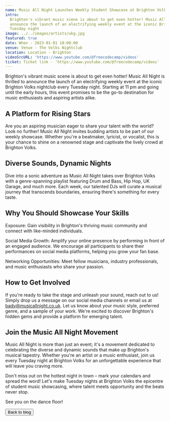 ```yaml
---
name: Music All Night Launches Weekly Student Showcase at Brighton Volks Nightclub!
intro:
  Brighton's vibrant music scene is about to get even hotter! Music All Night is thrilled to
  announce the launch of an electrifying weekly event at the iconic Brighton Volks nightclub every
  Tuesday night
image: ../../images/artists/ukg.jpg
featured: true
date: When - 2023-01-01 18:00:00
venue: Venue - The Volks Nightclub
location: Location - Brighton
videoSrcURL: 'https://www.youtube.com/@freecodecamp/videos'
ticket: Ticket link - 'https://www.youtube.com/@freecodecamp/videos'
---
```


Brighton's vibrant music scene is about to get even hotter! Music All Night is thrilled to announce
the launch of an electrifying weekly event at the iconic Brighton Volks nightclub every Tuesday
night. Starting at 11 pm and going until the early hours, this event promises to be the go-to
destination for music enthusiasts and aspiring artists alike.

## A Platform for Rising Stars

Are you an aspiring musician eager to share your talent with the world? Look no further! Music All
Night invites budding artists to be part of our weekly showcase. Whether you're a beatmaker,
lyricist, or vocalist, this is your chance to shine on a renowned stage and captivate the lively
crowd at Brighton Volks.

## Diverse Sounds, Dynamic Nights

Dive into a sonic adventure as Music All Night takes over Brighton Volks with a genre-spanning
playlist featuring Drum and Bass, Hip Hop, UK Garage, and much more. Each week, our talented DJs
will curate a musical journey that transcends boundaries, ensuring there's something for every
taste.

## Why You Should Showcase Your Skills

Exposure: Gain visibility in Brighton's thriving music community and connect with like-minded
individuals.

Social Media Growth: Amplify your online presence by performing in front of an engaged audience. We
encourage all participants to share their performances on social media platforms, helping you grow
your fan base.

Networking Opportunities: Meet fellow musicians, industry professionals, and music enthusiasts who
share your passion.

## How to Get Involved

If you're ready to take the stage and unleash your sound, reach out to us! Simply drop us a message
on our social media channels or email us at bady@musicallnight.co.uk. Let us know about your music
style, preferred genre, and a sample of your work. We're excited to discover Brighton's hidden gems
and provide a platform for emerging talent.

## Join the Music All Night Movement

Music All Night is more than just an event; it's a movement dedicated to celebrating the diverse and
dynamic sounds that make up Brighton's musical tapestry. Whether you're an artist or a music
enthusiast, join us every Tuesday night at Brighton Volks for an unforgettable experience that will
leave you craving more.

Don't miss out on the hottest night in town – mark your calendars and spread the word! Let's make
Tuesday nights at Brighton Volks the epicentre of student music showcasing, where talent meets
opportunity and the beats never stop.

See you on the dance floor!

<a href="/blog">
<button >Back to blog </Button>
</a>
